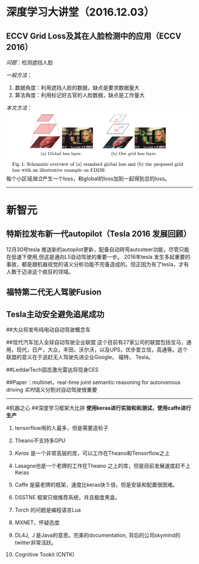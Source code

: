# 深度学习大讲堂（2016.12.03）
## ECCV Grid Loss及其在人脸检测中的应用（ECCV 2016）
*问题*：检测遮挡人脸

*一般方法*：
1. 数据角度：利用遮挡人脸的数据，缺点是要求数据量大
2. 算法角度：利用标记好五官的人脸数据，缺点是工作量大

*本文方法*：
![grid loss](https://github.com/simonlight/MLBlogSum/blob/master/2017/1/images/gridloss.png "Logo Title Text 1")
每个小区域*独立*产生一个loss，和global的loss加到一起得到总的loss。 

---
# 新智元
## 特斯拉发布新一代autopilot（Tesla 2016 发展回顾）
12月30号tesla 推送新的autopilot更新，配备自动转弯autosteer功能，尽管只能在低速下使用,但这是通向L5自动驾驶的重要一步。
2016年tesla 发生多起重要的事故，都是跟机器视觉的语义分析功能不完备造成的。但正因为有了tesla，才有人敢于迈进这个疯狂的领域。

## 福特第二代无人驾驶Fusion

## Tesla主动安全避免追尾成功

##大众将发布纯电动自动驾驶概念车

##现代汽车加入全球自动驾驶企业联盟
这个目前有27家公司的联盟包括宝马，通用，现代，日产，大众，丰田，沃尔沃，以及UPS，优步爱立信，高通等。这个联盟的意义在于追赶无人驾驶先进企业Google， 福特， Tesla。

##LeddarTech固态激光雷达将现身CES

##Paper：multinet，real-time joint semantic reasoning for autonomous driving
*实时*语义分割对自动驾驶很重要

---
#机器之心
##深度学习框架大比拼
**使用keras进行实验和和测试，使用caffe进行生产**
1. tensorflow用的人最多，但是需要造轮子

2. Theano不支持多GPU

3. *Keras* 是一个非常高层的库，可以工作在Theano和Tensorflow之上

4. Lasagne也是一个老牌的工作在Theano 之上的库，但是目前发展速度赶不上Keras

5. Caffe 是最老牌的框架，速度比keras快５倍，但是安装和配置很困难。

6. DSSTNE 框架只做推荐系统，并且极度黑盒。

7. Torch 的问题是编程语言Lua

8. MXNET，怀疑态度

9. DL4J, Ｊ是Java的意思。完美的documentation, 背后的公司skymind的twitter非常活跃。　

10. Cognitive Tookit (CNTK)






